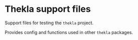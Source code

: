 # Thekla support files

Support files for testing the ``thekla`` project.

Provides config and functions used in other ``thekla`` packages.